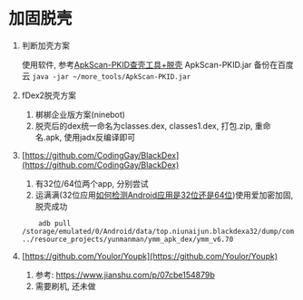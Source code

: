 # 加固脱壳

1. 判断加壳方案

    使用软件, 参考[ApkScan-PKID查壳工具+脱壳](https://www.52pojie.cn/thread-708085-1-1.html)
    ApkScan-PKID.jar 备份在百度云
    ```java -jar ~/more_tools/ApkScan-PKID.jar```

2. fDex2脱壳方案
    1. 梆梆企业版方案(ninebot)
    2. 脱壳后的dex统一命名为classes.dex, classes1.dex, 打包.zip, 重命名.apk, 使用jadx反编译即可

3. [https://github.com/CodingGay/BlackDex](https://github.com/CodingGay/BlackDex)
    1. 有32位/64位两个app, 分别尝试
    2. 运满满(32位应用[如何检测Android应用是32位还是64位](https://blog.csdn.net/u010194271/article/details/115694727))使用爱加密加固, 脱壳成功

    ```shell
        adb pull /storage/emulated/0/Android/data/top.niunaijun.blackdexa32/dump/com.xiwei.logistics/ ../resource_projects/yunmanman/ymm_apk_dex/ymm_v6.70
    ```

4. [https://github.com/Youlor/Youpk](https://github.com/Youlor/Youpk)
    1. 参考: <https://www.jianshu.com/p/07cbe154879b>
    2. 需要刷机, 还未做
